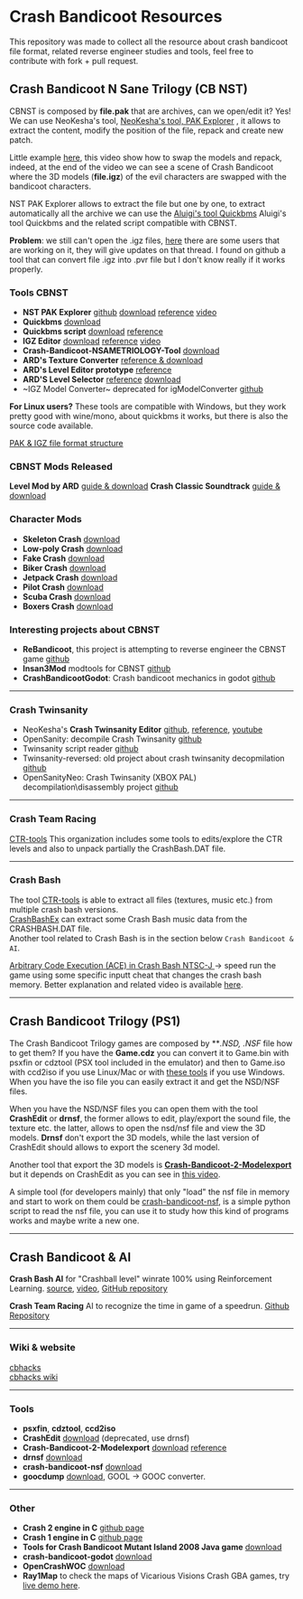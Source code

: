 # Crash Bandicoot Resources

This repository was made to collect all the resource about crash bandicoot file format, related reverse engineer studies and tools, feel free to contribute with fork + pull request.


## Crash Bandicoot N Sane Trilogy (CB NST)

CBNST is composed by **file.pak** that are archives, can we open/edit it? Yes! We can use NeoKesha's tool, [NeoKesha's tool, PAK Explorer](http://twinsanity-hacking.tigersoftware.ru/viewtopic.php?f=2&t=6075) , it allows to extract the content, modify the position of the file, repack and create new patch.

Little example [here](https://www.youtube.com/watch?v=ArDcqoyF7iA), this video show how to swap the models and repack, indeed, at the end of the video we can see a scene of Crash Bandicoot where the 3D models (**file.igz**) of the evil characters are swapped with the bandicoot characters.

NST PAK Explorer allows to extract the file but one by one, to extract automatically all the archive we can use the [Aluigi's tool Quickbms](http://aluigi.altervista.org/quickbms.htm) Aluigi's tool Quickbms and the related script compatible with CBNST.

**Problem**: we still can't open the .igz files, [here](https://www.vg-resource.com/thread-32408-page-4.html)  there are some users that are working on it, they will give updates on that thread.
I found on github a tool that can convert file .igz into .pvr file but I don't know really if it works properly.

### Tools CBNST

- **NST PAK Explorer** [github](https://github.com/NeoKesha/NST_Explorer) [download](https://yadi.sk/d/0Ytfg3ca3YjtTN) [reference](http://twinsanity-hacking.tigersoftware.ru/viewtopic.php?f=2&t=6075) [video](https://www.youtube.com/watch?v=ArDcqoyF7iA)
- **Quickbms** [download](http://aluigi.altervista.org/quickbms.htm)
- **Quickbms script** [download](http://aluigi.altervista.org/bms/marvel_ultimate_alliance_2.bms) [reference](http://zenhax.com/viewtopic.php?t=7794)
- **IGZ Editor** [download](https://yadi.sk/d/6ofo5uq_3YpLV6) [reference](http://twinsanity-hacking.tigersoftware.ru/viewtopic.php?f=2&t=6076) [video](https://www.youtube.com/watch?v=1eiHJmjZrks)
- **Crash-Bandicoot-NSAMETRIOLOGY-Tool** [download](https://github.com/pashok6798/Crash-Bandicoot-NSAMETRIOLOGY-Tool)
-  **ARD's Texture Converter** [reference & download](https://thewarproom.com/showthread.php?tid=27)
- **ARD's Level Editor prototype** [reference](https://thewarproom.com/showthread.php?tid=32)
- **ARD'S Level Selector** [reference](https://thewarproom.com/showthread.php?tid=44) [download](https://www.mediafire.com/file/m1ff4b313nakax0/NSTLevelSelector.exe)
- ~IGZ Model Converter~ deprecated for igModelConverter [github](https://github.com/AdventureT/igModelConverter)

**For Linux users?** These tools are compatible with Windows, but they work pretty good with wine/mono, about quickbms it works, but there is also the source code available.

[PAK & IGZ file format structure](https://thewarproom.com/showthread.php?tid=8)

### CBNST Mods Released
**Level Mod by ARD** [guide & download](https://thewarproom.com/showthread.php?tid=21)
**Crash Classic Soundtrack** [guide & download](https://cogmonkey.com/CrashNSTOST/)

### Character Mods
- **Skeleton Crash** [download](https://www.nexusmods.com/crashbandicootnsanetrilogy/mods/1) 
- **Low-poly Crash** [download](https://www.nexusmods.com/crashbandicootnsanetrilogy/mods/2)
- **Fake Crash** [download](https://www.nexusmods.com/crashbandicootnsanetrilogy/mods/3)
- **Biker Crash** [download](https://www.nexusmods.com/crashbandicootnsanetrilogy/mods/6)
- **Jetpack Crash** [download](https://www.nexusmods.com/crashbandicootnsanetrilogy/mods/7)
- **Pilot Crash** [download](https://www.nexusmods.com/crashbandicootnsanetrilogy/mods/8)
- **Scuba Crash** [download](https://www.nexusmods.com/crashbandicootnsanetrilogy/mods/9)
- **Boxers Crash** [download](https://www.nexusmods.com/crashbandicootnsanetrilogy/mods/10)

### Interesting projects about CBNST
- **ReBandicoot**, this project is attempting to reverse engineer the CBNST game [github](https://github.com/2010kohtep/ReBandicoot)
- **Insan3Mod** modtools for CBNST [github](https://github.com/dtzxporter/Insan3Mod)
- **CrashBandicootGodot**: Crash bandicoot mechanics in godot [github](https://github.com/nonunknown/crash-bandicoot-godot)
 
---

### Crash Twinsanity
- NeoKesha's **Crash Twinsanity Editor** [github](https://github.com/Smartkin/twinsanity-editor), [reference](http://twinsanity-hacking.tigersoftware.ru/viewtopic.php?t=2), [youtube](https://www.youtube.com/watch?v=eBE51p8zAlU)
- OpenSanity: decompile Crash Twinsanity [github](https://github.com/NeoKesha/OpenSanity)
- Twinsanity script reader [github](https://github.com/Smartkin/twinsanity-script-reader)
- Twinsanity-reversed: old project about crash twinsanity decopmilation [github](https://github.com/Smartkin/twinsanity-reversed)
- OpenSanityNeo: Crash Twinsanity (XBOX PAL) decompilation\disassembly project [github](https://github.com/NeoKesha/OpenSanityNeo)

---

### Crash Team Racing

[CTR-tools](https://github.com/CTR-tools)
This organization includes some tools to edits/explore the CTR levels and also to unpack partially the CrashBash.DAT file.

---

### Crash Bash  

The tool [CTR-tools](https://github.com/CTR-tools) is able to extract all files (textures, music etc.) from multiple crash bash versions.  
[CrashBashEx](https://github.com/xan1242/CrashBashEx) can extract some Crash Bash music data from the CRASHBASH.DAT file.  
Another tool related to Crash Bash is in the section below `Crash Bandicoot & AI`.  

[Arbitrary Code Execution (ACE) in Crash Bash NTSC-J ](https://github.com/lazycurler/CrashBashResearchACE) -> speed run the game using some specific inputt cheat that changes the crash bash memory.
Better explanation and related video is available [here](https://github.com/lazycurler/CrashBashResearchACE#links).

---


## Crash Bandicoot Trilogy (PS1)

The Crash Bandicoot Trilogy games are composed by ***.NSD, *.NSF** file how to get them?
If you have the **Game.cdz** you can convert it to Game.bin with psxfin or cdztool (PSX tool included in the emulator) and then to Game.iso with ccd2iso if you use Linux/Mac or with [these tools](https://helpdeskgeek.com/free-tools-review/how-to-convert-bin-to-iso/) if you use Windows.
When you have the iso file you can easily extract it and get the NSD/NSF files.

When you have the NSD/NSF files you can open them with the tool **CrashEdit** or **drnsf**, the former allows to edit, play/export the sound file, the texture etc. the latter, allows to open the nsd/nsf file and view the 3D models.
**Drnsf** don't export the 3D models, while the last version of CrashEdit should allows to export the scenery 3d model.

Another tool that export the 3D models is **[Crash-Bandicoot-2-Modelexport](https://github.com/warenhuis/Crash-Bandicoot-2-Modelexport)** but it depends on CrashEdit as you can see in [this video](https://www.youtube.com/watch?v=g7ByLSotvNo).

A simple tool (for developers mainly) that only "load" the nsf file in memory and start to work on them could be [crash-bandicoot-nsf](https://github.com/dehodson/crash-bandicoot-nsf), is a simple python script to read the nsf file, you can use it to study how this kind of programs works and maybe write a new one.

---

## Crash Bandicoot & AI

**Crash Bash AI** for "Crashball level" winrate 100% using Reinforcement Learning. 
[source](https://mobile.twitter.com/theredhotbr/status/1272643329327542277), 
[video](https://clips.twitch.tv/InnocentFineAardvarkTheThing), 
[GitHub repository](https://github.com/mateusfavarin/RillAi)

**Crash Team Racing** AI to recognize the time in game of a speedrun.
[Github Repository](https://github.com/mateusfavarin/CTR-AutoIGT)

---

### Wiki & website
[cbhacks](https://www.cbhacks.com/)  
[cbhacks wiki](https://wiki.cbhacks.com/w/Main_Page)  

---

### Tools
- **psxfin**, **cdztool**, **ccd2iso**
- **CrashEdit** [download](https://github.com/ManDude/CrashEdit/) (deprecated, use drnsf)
- **Crash-Bandicoot-2-Modelexport** [download](https://github.com/warenhuis/Crash-Bandicoot-2-Modelexport) [reference](https://www.youtube.com/watch?v=g7ByLSotvNo)
- **drnsf** [download](https://github.com/cbhacks/drnsf) 
- **crash-bandicoot-nsf** [download](https://github.com/dehodson/crash-bandicoot-nsf) 
- **goocdump** [download](https://github.com/ManDude/goocdump), GOOL -> GOOC converter. 

---
### Other
- **Crash 2 engine in C** [github page](https://github.com/ughman/c2c)
- **Crash 1 engine in C** [github page](https://github.com/wurlyfox/c1)
- **Tools for Crash Bandicoot Mutant Island 2008 Java game** [download](https://github.com/bartlomiejduda/Tools/tree/master/NEW%20Tools/Crash%20Bandicoot%20Mutant%20Island%202008)
- **crash-bandicoot-godot** [download](https://github.com/nonunknown/crash-bandicoot-godot) 
- **OpenCrashWOC** [download](https://github.com/Open-Travelers/OpenCrashWOC) 
- **Ray1Map** to check the maps of Vicarious Visions Crash GBA games, try [live demo here](https://raym.app/maps_r1).
 
